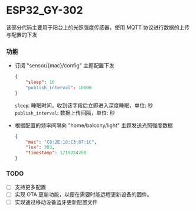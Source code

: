 # ESP32_GY-302

该部分代码主要用于阳台上的光照强度传感器，使用 MQTT 协议进行数据的上传与配置的下发

### 功能
 - 订阅 "sensor/{mac}/config" 主题配置下发
   ```json
   {
       "sleep": 10
       "publish_interval": 10000
   }
   ```
   `sleep`: 睡眠时间，收到该字段后立即进入深度睡眠，单位: 秒  
   `publish_interval`: 数据上传间隔，单位: 秒

 - 根据配置的频率间隔向 "home/balcony/light" 主题发送光照强度数据
   ```json
   {
       "mac": "C8:2E:18:C3:87:1C",
       "lux": 303,
       "timestamp": 1719224200
   }
   ```

### TODO
 - [ ] 支持更多配置
 - [ ] 实现 OTA 更新功能，以便在需要时能远程更新设备的固件。
 - [ ] 实现通过移动设备蓝牙更新配置文件
